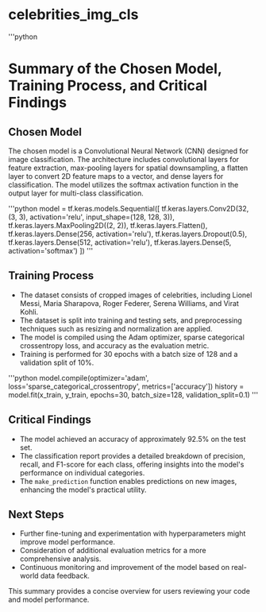 # celebrities_img_cls
'''python
# Summary of the Chosen Model, Training Process, and Critical Findings

## Chosen Model
The chosen model is a Convolutional Neural Network (CNN) designed for image classification. The architecture includes convolutional layers for feature extraction, max-pooling layers for spatial downsampling, a flatten layer to convert 2D feature maps to a vector, and dense layers for classification. The model utilizes the softmax activation function in the output layer for multi-class classification.

'''python
model = tf.keras.models.Sequential([
    tf.keras.layers.Conv2D(32, (3, 3), activation='relu', input_shape=(128, 128, 3)),
    tf.keras.layers.MaxPooling2D((2, 2)),
    tf.keras.layers.Flatten(),
    tf.keras.layers.Dense(256, activation='relu'),
    tf.keras.layers.Dropout(0.5),
    tf.keras.layers.Dense(512, activation='relu'),
    tf.keras.layers.Dense(5, activation='softmax')
])
'''

## Training Process
- The dataset consists of cropped images of celebrities, including Lionel Messi, Maria Sharapova, Roger Federer, Serena Williams, and Virat Kohli.
- The dataset is split into training and testing sets, and preprocessing techniques such as resizing and normalization are applied.
- The model is compiled using the Adam optimizer, sparse categorical crossentropy loss, and accuracy as the evaluation metric.
- Training is performed for 30 epochs with a batch size of 128 and a validation split of 10%.

'''python
model.compile(optimizer='adam',
              loss='sparse_categorical_crossentropy',
              metrics=['accuracy'])
history = model.fit(x_train, y_train, epochs=30, batch_size=128, validation_split=0.1)
'''

## Critical Findings
- The model achieved an accuracy of approximately 92.5% on the test set.
- The classification report provides a detailed breakdown of precision, recall, and F1-score for each class, offering insights into the model's performance on individual categories.
- The `make_prediction` function enables predictions on new images, enhancing the model's practical utility.

## Next Steps
- Further fine-tuning and experimentation with hyperparameters might improve model performance.
- Consideration of additional evaluation metrics for a more comprehensive analysis.
- Continuous monitoring and improvement of the model based on real-world data feedback.


This summary provides a concise overview for users reviewing your code and model performance.
